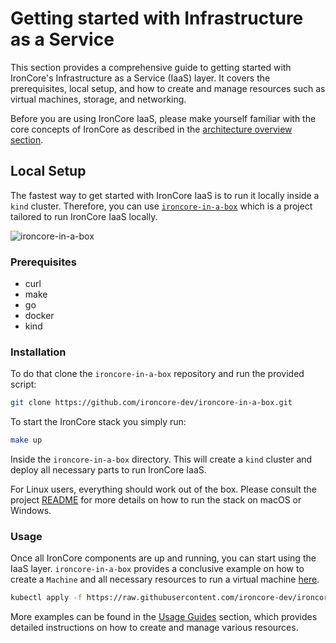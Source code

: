 # Getting started with Infrastructure as a Service

This section provides a comprehensive guide to getting started with IronCore's Infrastructure as a Service (IaaS) layer. 
It covers the prerequisites, local setup, and how to create and manage resources such as virtual machines, storage, 
and networking.

Before you are using IronCore IaaS, please make yourself familiar with the core concepts of IronCore as described in the
[architecture overview section](/iaas/architecture/).

## Local Setup

The fastest way to get started with IronCore IaaS is to run it locally inside a `kind` cluster. Therefore, you can use
[`ironcore-in-a-box`](https://github.com/ironcore-dev/ironcore-in-a-box) which is a project tailored to run IronCore IaaS locally. 

![ironcore-in-a-box](/ironcore-in-a-box.png)

### Prerequisites

- curl
- make 
- go
- docker
- kind

### Installation

To do that clone the `ironcore-in-a-box` repository and run the provided script:

```bash
git clone https://github.com/ironcore-dev/ironcore-in-a-box.git
```

To start the IronCore stack you simply run:

```bash
make up
```

Inside the `ironcore-in-a-box` directory. This will create a `kind` cluster and deploy all necessary parts to run 
IronCore IaaS.

For Linux users, everything should work out of the box. Please consult the project [README](https://github.com/ironcore-dev/ironcore-in-a-box/blob/main/README.md) 
for more details on how to run the stack on macOS or Windows.

### Usage

Once all IronCore components are up and running, you can start using the IaaS layer. `ironcore-in-a-box` provides a 
conclusive example on how to create a `Machine` and all necessary resources to run a virtual machine [here](https://github.com/ironcore-dev/ironcore-in-a-box/blob/main/examples/machine/machine.yaml).

```bash
kubectl apply -f https://raw.githubusercontent.com/ironcore-dev/ironcore-in-a-box/refs/heads/main/examples/machine/machine.yaml
```

More examples can be found in the [Usage Guides](/iaas/usage-guides/) section, which provides detailed instructions on 
how to create and manage various resources.
